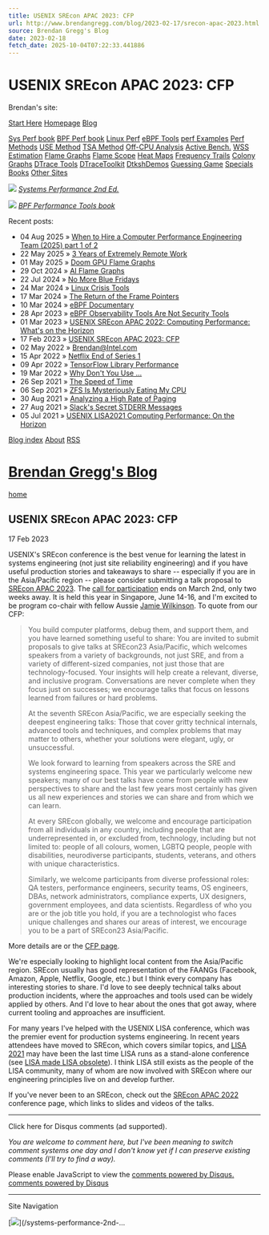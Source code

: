 ```yaml
---
title: USENIX SREcon APAC 2023: CFP
url: http://www.brendangregg.com/blog/2023-02-17/srecon-apac-2023.html
source: Brendan Gregg's Blog
date: 2023-02-18
fetch_date: 2025-10-04T07:22:33.441886
---
```


# USENIX SREcon APAC 2023: CFP

Brendan's site:

[Start Here](/overview.html)
[Homepage](/index.html)
[Blog](/blog/index.html)

[Sys Perf book](/systems-performance-2nd-edition-book.html)
[BPF Perf book](/bpf-performance-tools-book.html)
[Linux Perf](/linuxperf.html)
[eBPF Tools](/ebpf.html)
[perf Examples](/perf.html)
[Perf Methods](/methodology.html)
[USE Method](/usemethod.html)
[TSA Method](/tsamethod.html)
[Off-CPU Analysis](/offcpuanalysis.html)
[Active Bench.](/activebenchmarking.html)
[WSS Estimation](/wss.html)
[Flame Graphs](/flamegraphs.html)
[Flame Scope](/flamescope.html)
[Heat Maps](/heatmaps.html)
[Frequency Trails](/frequencytrails.html)
[Colony Graphs](/colonygraphs.html)
[DTrace Tools](/dtrace.html)
[DTraceToolkit](/dtracetoolkit.html)
[DtkshDemos](/dtkshdemos.html)
[Guessing Game](/guessinggame.html)
[Specials](/specials.html)
[Books](/books.html)
[Other Sites](/sites.html)

[![](/Images/sysperf2nd_bookcover_360.jpg)](/systems-performance-2nd-edition-book.html)
*[Systems Performance 2nd Ed.](/systems-performance-2nd-edition-book.html)*

[![](/Images/bpfperftools_bookcover_360.jpg)](/bpf-performance-tools-book.html)
*[BPF Performance Tools book](/bpf-performance-tools-book.html)*

Recent posts:

* 04 Aug 2025 »
  [When to Hire a Computer Performance Engineering Team (2025) part 1 of 2](/blog/2025-08-04/when-to-hire-a-computer-performance-engineering-team-2025-part1.html)
* 22 May 2025 »
  [3 Years of Extremely Remote Work](/blog/2025-05-22/3-years-of-extremely-remote-work.html)
* 01 May 2025 »
  [Doom GPU Flame Graphs](/blog/2025-05-01/doom-gpu-flame-graphs.html)
* 29 Oct 2024 »
  [AI Flame Graphs](/blog/2024-10-29/ai-flame-graphs.html)
* 22 Jul 2024 »
  [No More Blue Fridays](/blog/2024-07-22/no-more-blue-fridays.html)
* 24 Mar 2024 »
  [Linux Crisis Tools](/blog/2024-03-24/linux-crisis-tools.html)
* 17 Mar 2024 »
  [The Return of the Frame Pointers](/blog/2024-03-17/the-return-of-the-frame-pointers.html)
* 10 Mar 2024 »
  [eBPF Documentary](/blog/2024-03-10/ebpf-documentary.html)
* 28 Apr 2023 »
  [eBPF Observability Tools Are Not Security Tools](/blog/2023-04-28/ebpf-security-issues.html)
* 01 Mar 2023 »
  [USENIX SREcon APAC 2022: Computing Performance: What's on the Horizon](/blog/2023-03-01/computer-performance-future-2022.html)
* 17 Feb 2023 »
  [USENIX SREcon APAC 2023: CFP](/blog/2023-02-17/srecon-apac-2023.html)
* 02 May 2022 »
  [Brendan@Intel.com](/blog/2022-05-02/brendan-at-intel.html)
* 15 Apr 2022 »
  [Netflix End of Series 1](/blog/2022-04-15/netflix-farewell-1.html)
* 09 Apr 2022 »
  [TensorFlow Library Performance](/blog/2022-04-09/tensorflow-library-performance.html)
* 19 Mar 2022 »
  [Why Don't You Use ...](/blog/2022-03-19/why-dont-you-use.html)
* 26 Sep 2021 »
  [The Speed of Time](/blog/2021-09-26/the-speed-of-time.html)
* 06 Sep 2021 »
  [ZFS Is Mysteriously Eating My CPU](/blog/2021-09-06/zfs-is-mysteriously-eating-my-cpu.html)
* 30 Aug 2021 »
  [Analyzing a High Rate of Paging](/blog/2021-08-30/high-rate-of-paging.html)
* 27 Aug 2021 »
  [Slack's Secret STDERR Messages](/blog/2021-08-27/slack-crashes-secret-stderr.html)
* 05 Jul 2021 »
  [USENIX LISA2021 Computing Performance: On the Horizon](/blog/2021-07-05/computing-performance-on-the-horizon.html)

[Blog index](/blog/index.html)
[About](/blog/about.html)
[RSS](/blog/rss.xml)

# [Brendan Gregg's Blog](/blog/index.html)

[home](/blog/index.html)

## USENIX SREcon APAC 2023: CFP

17 Feb 2023

USENIX's SREcon conference is the best venue for learning the latest in systems engineering (not just site reliability engineering) and if you have useful production stories and takeaways to share -- especially if you are in the Asia/Pacific region -- please consider submitting a talk proposal to [SREcon APAC 2023](https://www.usenix.net/conference/srecon23apac). The [call for participation](https://www.usenix.net/conference/srecon23apac/call-for-participation) ends on March 2nd, only two weeks away. It is held this year in Singapore, June 14-16, and I'm excited to be program co-chair with fellow Aussie [Jamie Wilkinson](https://www.linkedin.com/in/jamie-wilkinson-8043553/). To quote from our CFP:

> You build computer platforms, debug them, and support them, and you have learned something useful to share: You are invited to submit proposals to give talks at SREcon23 Asia/Pacific, which welcomes speakers from a variety of backgrounds, not just SRE, and from a variety of different-sized companies, not just those that are technology-focused. Your insights will help create a relevant, diverse, and inclusive program. Conversations are never complete when they focus just on successes; we encourage talks that focus on lessons learned from failures or hard problems.
>
> At the seventh SREcon Asia/Pacific, we are especially seeking the deepest engineering talks: Those that cover gritty technical internals, advanced tools and techniques, and complex problems that may matter to others, whether your solutions were elegant, ugly, or unsuccessful.
>
> We look forward to learning from speakers across the SRE and systems engineering space. This year we particularly welcome new speakers; many of our best talks have come from people with new perspectives to share and the last few years most certainly has given us all new experiences and stories we can share and from which we can learn.
>
> At every SREcon globally, we welcome and encourage participation from all individuals in any country, including people that are underrepresented in, or excluded from, technology, including but not limited to: people of all colours, women, LGBTQ people, people with disabilities, neurodiverse participants, students, veterans, and others with unique characteristics.
>
> Similarly, we welcome participants from diverse professional roles: QA testers, performance engineers, security teams, OS engineers, DBAs, network administrators, compliance experts, UX designers, government employees, and data scientists. Regardless of who you are or the job title you hold, if you are a technologist who faces unique challenges and shares our areas of interest, we encourage you to be a part of SREcon23 Asia/Pacific.

More details are or the [CFP page](https://www.usenix.net/conference/srecon23apac/call-for-participation).

We're especially looking to highlight local content from the Asia/Pacific region. SREcon usually has good representation of the FAANGs (Facebook, Amazon, Apple, Netflix, Google, etc.) but I think every company has interesting stories to share. I'd love to see deeply technical talks about production incidents, where the approaches and tools used can be widely applied by others. And I'd love to hear about the ones that got away, where current tooling and approaches are insufficient.

For many years I've helped with the USENIX LISA conference, which was the premier event for production systems engineering. In recent years attendees have moved to SREcon, which covers similar topics, and [LISA 2021](https://www.usenix.org/conference/lisa21) may have been the last time LISA runs as a stand-alone conference (see [LISA made LISA obsolete](https://www.usenix.org/publications/loginonline/lisa-made-lisa-obsolete-thats-compliment)). I think LISA still exists as the people of the LISA community, many of whom are now involved with SREcon where our engineering principles live on and develop further.

If you've never been to an SREcon, check out the [SREcon APAC 2022](https://www.usenix.org/conference/srecon22apac/program) conference page, which links to slides and videos of the talks.

---

Click here for Disqus comments (ad supported).

*You are welcome to comment here, but I've been meaning to switch comment systems one day and I don't know yet if I can preserve existing comments (I'll try to find a way).*

Please enable JavaScript to view the [comments powered by Disqus.](http://disqus.com/?ref_noscript)
[comments powered by Disqus](http://disqus.com)

---

Site Navigation

[![](/Images/sysperf2nd_bookcover_360.jpg)](/systems-performance-2nd-...